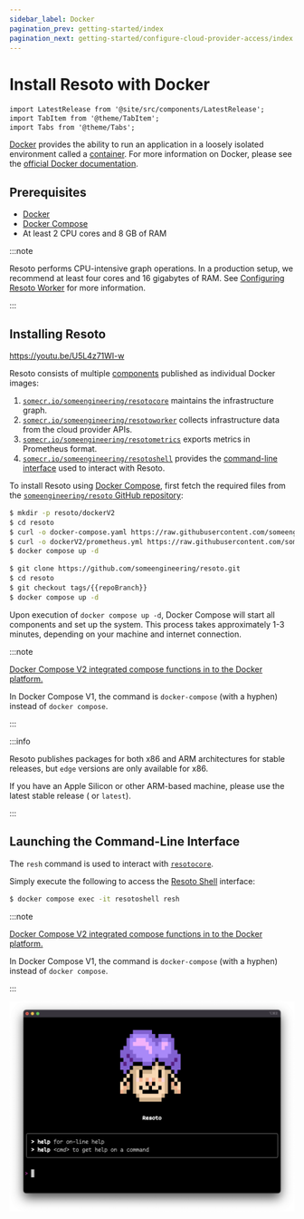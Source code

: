```yaml
---
sidebar_label: Docker
pagination_prev: getting-started/index
pagination_next: getting-started/configure-cloud-provider-access/index
---
```


# Install Resoto with Docker

```mdx-code-block
import LatestRelease from '@site/src/components/LatestRelease';
import TabItem from '@theme/TabItem';
import Tabs from '@theme/Tabs';
```

[Docker](https://docker.com) provides the ability to run an application in a loosely isolated environment called a [container](https://docs.docker.com/get-started/overview#containers). For more information on Docker, please see the [official Docker documentation](https://docs.docker.com).

## Prerequisites

- [Docker](https://docs.docker.com/get-started#download-and-install-docker)
- [Docker Compose](https://docs.docker.com/compose/install/)
- At least 2 CPU cores and 8 GB of RAM

:::note

Resoto performs CPU-intensive graph operations. In a production setup, we recommend at least four cores and 16 gigabytes of RAM. See [Configuring Resoto Worker](../../reference/configuration/worker.md#multi-core-machines) for more information.

:::

## Installing Resoto

https://youtu.be/U5L4z71WI-w

Resoto consists of multiple [components](../../concepts/components/index.md) published as individual Docker images:

1. [`somecr.io/someengineering/resotocore`](https://hub.docker.com/repository/docker/someengineering/resotocore) maintains the infrastructure graph.
2. [`somecr.io/someengineering/resotoworker`](https://hub.docker.com/repository/docker/someengineering/resotoworker) collects infrastructure data from the cloud provider APIs.
3. [`somecr.io/someengineering/resotometrics`](https://hub.docker.com/repository/docker/someengineering/resotometrics) exports metrics in Prometheus format.
4. [`somecr.io/someengineering/resotoshell`](https://hub.docker.com/repository/docker/someengineering/resotoshell) provides the [command-line interface](../../reference/cli/index.md) used to interact with Resoto.

To install Resoto using [Docker Compose](https://docs.docker.com/compose), first fetch the required files from the [`someengineering/resoto` GitHub repository](https://github.com/someengineering/resoto):

<Tabs>
<TabItem value="curl" label="curl">

```bash
$ mkdir -p resoto/dockerV2
$ cd resoto
$ curl -o docker-compose.yaml https://raw.githubusercontent.com/someengineering/resoto/{{repoBranch}}/docker-compose.yaml
$ curl -o dockerV2/prometheus.yml https://raw.githubusercontent.com/someengineering/resoto/{{repoBranch}}/dockerV2/prometheus.yml
$ docker compose up -d
```

</TabItem>
<TabItem value="git" label="git">

```bash
$ git clone https://github.com/someengineering/resoto.git
$ cd resoto
$ git checkout tags/{{repoBranch}}
$ docker compose up -d
```

</TabItem>
</Tabs>

Upon execution of `docker compose up -d`, Docker Compose will start all components and set up the system. This process takes approximately 1-3 minutes, depending on your machine and internet connection.

:::note

[Docker Compose V2 integrated compose functions in to the Docker platform.](https://docs.docker.com/compose/#compose-v2-and-the-new-docker-compose-command)

In Docker Compose V1, the command is `docker-compose` (with a hyphen) instead of `docker compose`.

:::

:::info

Resoto publishes packages for both x86 and ARM architectures for stable releases, but `edge` versions are only available for x86.

If you have an Apple Silicon or other ARM-based machine, please use the latest stable release (<LatestRelease /> or `latest`).

:::

## Launching the Command-Line Interface

The `resh` command is used to interact with [`resotocore`](../../concepts/components/core.md).

Simply execute the following to access the [Resoto Shell](../../concepts/components/shell.md) interface:

```bash
$ docker compose exec -it resotoshell resh
```

:::note

[Docker Compose V2 integrated compose functions in to the Docker platform.](https://docs.docker.com/compose/#compose-v2-and-the-new-docker-compose-command)

In Docker Compose V1, the command is `docker-compose` (with a hyphen) instead of `docker compose`.

:::

![Resoto Shell](./img/resoto-shell.png)
